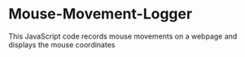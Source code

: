 # Mouse-Movement-Logger
This JavaScript code records mouse movements on a webpage and displays the mouse coordinates
